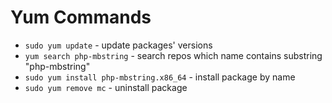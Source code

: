 # Yum Commands

- `sudo yum update` - update packages' versions
- `yum search php-mbstring` - search repos which name contains substring "php-mbstring"
- `sudo yum install php-mbstring.x86_64` - install package by name
- `sudo yum remove mc` - uninstall package
